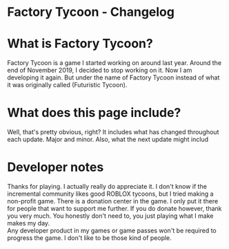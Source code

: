 # Factory Tycoon - Changelog
<h1>What is Factory Tycoon?</h1>
Factory Tycoon is a game I started working on around last year. Around the end of November 2019, I decided to stop working on it. Now I am developing it again. But under the name of Factory Tycoon instead of what it was originally called (Futuristic Tycoon).

<h1>What does this page include?</h1>
Well, that's pretty obvious, right? It includes what has changed throughout each update. Major and minor. Also, what the next update might includ

<h1>Developer notes</h1>
Thanks for playing. I actually really do appreciate it. I don't know if the incremental community likes good ROBLOX tycoons, but I tried making a non-profit game. There is a donation center in the game. I only put it there for people that want to support me further. If you do donate however, thank you very much. You honestly don't need to, you just playing what I make makes my day.
<br>
Any developer product in my games or game passes won't be required to progress the game. I don't like to be those kind of people.
